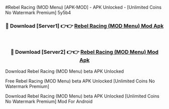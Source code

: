 #Rebel Racing (MOD Menu) [APK-MOD] - APK Unlocked - [Unlimited Coins No Watermark Premium] 5y5b4



<div align="center">

<h3>🔴 Download [Server1] 👉👉 <a href="https://momento.my/?title=Rebel_Racing_(MOD_Menu)">Rebel Racing (MOD Menu) Mod Apk</a></h3><br>

<h3>🔴 Download [Server2] 👉👉 <a href="https://momento.my/?title=Rebel_Racing_(MOD_Menu)">Rebel Racing (MOD Menu) Mod Apk</a></h3>
</div>



Download Rebel Racing (MOD Menu) beta APK Unlocked

Free Rebel Racing (MOD Menu) beta APK Unlocked [Unlimited Coins No Watermark Premium]

Download Rebel Racing (MOD Menu) beta APK Unlocked [Unlimited Coins No Watermark Premium] Mod For Android
